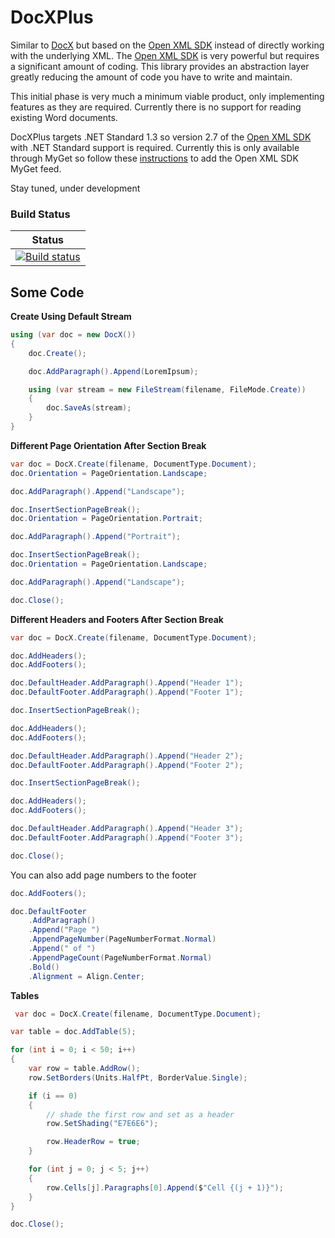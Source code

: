 # DocXPlus
Similar to [DocX](https://github.com/WordDocX/DocX) but based on the [Open XML SDK](https://github.com/OfficeDev/Open-XML-SDK) instead of directly
working with the underlying XML. The [Open XML SDK](https://github.com/OfficeDev/Open-XML-SDK) is very powerful but requires a significant amount of coding. This library provides an abstraction layer 
greatly reducing the amount of code you have to write and maintain.

This initial phase is very much a minimum viable product, only implementing features as they are required. Currently there is no support for reading
existing Word documents.

DocXPlus targets .NET Standard 1.3 so version 2.7 of the [Open XML SDK](https://github.com/OfficeDev/Open-XML-SDK) with .NET Standard support is required. Currently this is only available through MyGet so follow these [instructions](https://github.com/OfficeDev/Open-XML-SDK#where-to-get-the-nuget-package) to add the Open XML SDK MyGet feed.

Stay tuned, under development

### Build Status
| Status|
|:--------------:|
|[![Build status](https://ci.appveyor.com/api/projects/status/el8k4pypwojavkv2/branch/master?svg=true)](https://ci.appveyor.com/project/GlenConway/docxplus/branch/master)|

## Some Code
**Create Using Default Stream**
``` c#
using (var doc = new DocX())
{
    doc.Create();

    doc.AddParagraph().Append(LoremIpsum);

    using (var stream = new FileStream(filename, FileMode.Create))
    {
        doc.SaveAs(stream);
    }
}
```

**Different Page Orientation After Section Break**
``` c#
var doc = DocX.Create(filename, DocumentType.Document);
doc.Orientation = PageOrientation.Landscape;

doc.AddParagraph().Append("Landscape");

doc.InsertSectionPageBreak();
doc.Orientation = PageOrientation.Portrait;

doc.AddParagraph().Append("Portrait");

doc.InsertSectionPageBreak();
doc.Orientation = PageOrientation.Landscape;

doc.AddParagraph().Append("Landscape");

doc.Close();
```
**Different Headers and Footers After Section Break**
```c#
var doc = DocX.Create(filename, DocumentType.Document);

doc.AddHeaders();
doc.AddFooters();

doc.DefaultHeader.AddParagraph().Append("Header 1");
doc.DefaultFooter.AddParagraph().Append("Footer 1");

doc.InsertSectionPageBreak();

doc.AddHeaders();
doc.AddFooters();

doc.DefaultHeader.AddParagraph().Append("Header 2");
doc.DefaultFooter.AddParagraph().Append("Footer 2");

doc.InsertSectionPageBreak();

doc.AddHeaders();
doc.AddFooters();

doc.DefaultHeader.AddParagraph().Append("Header 3");
doc.DefaultFooter.AddParagraph().Append("Footer 3");

doc.Close();
```
You can also add page numbers to the footer
```c#
doc.AddFooters();

doc.DefaultFooter
    .AddParagraph()
    .Append("Page ")
    .AppendPageNumber(PageNumberFormat.Normal)
    .Append(" of ")
    .AppendPageCount(PageNumberFormat.Normal)
    .Bold()
    .Alignment = Align.Center;
```
**Tables**
```c#
 var doc = DocX.Create(filename, DocumentType.Document);

var table = doc.AddTable(5);

for (int i = 0; i < 50; i++)
{
    var row = table.AddRow();
    row.SetBorders(Units.HalfPt, BorderValue.Single);

    if (i == 0)
    {
        // shade the first row and set as a header
        row.SetShading("E7E6E6");

        row.HeaderRow = true;
    }

    for (int j = 0; j < 5; j++)
    {
        row.Cells[j].Paragraphs[0].Append($"Cell {(j + 1)}");
    }
}

doc.Close();
```